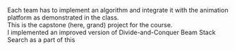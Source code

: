 Each team has to implement an algorithm and integrate it with the animation platform as demonstrated in the class. <br>
This is the capstone (here, grand) project for the course. <br>
I implemented an improved version of Divide-and-Conquer Beam Stack Search as a part of this <br>
